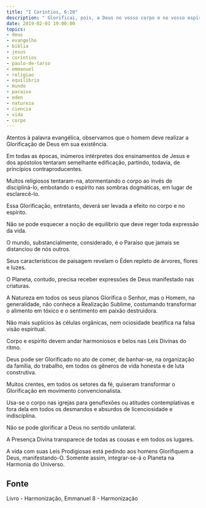```yaml
---
title: "I Coríntios, 6:20"
description: " Glorificai, pois, a Deus no vosso corpo e no vosso espírito"
date: 2019-02-01 19:00:00
topics: 
- deus
- evangelho
- biblia
- jesus
- corintios
- paulo-de-tarso
- emmanuel
- religiao
- equilibrio
- mundo
- paraiso
- eden
- natureza
- ciencia
- vida
- corpo
---
```


Atentos à palavra evangélica, observamos que o homem deve
realizar a Glorificação de Deus em sua existência.

Em todas as épocas, inúmeros intérpretes dos ensinamentos de
Jesus e dos apóstolos tentaram semelhante edificação, partindo,
todavia, de princípios contraproducentes.

Muitos religiosos tentaram-na, atormentando o corpo ao invés de
discipliná-lo, embotando o espírito nas sombras dogmáticas, em lugar
de esclarecê-lo.

Essa Glorificação, entretanto, deverá ser levada a efeito no corpo
e no espírito.

Não se pode esquecer a noção de equilíbrio que deve reger toda
expressão da vida.

O mundo, substancialmente, considerado, é o Paraíso que jamais
se distanciou de nós outros.

Seus característicos de paisagem revelam o Éden repleto de
árvores, flores e luzes.

O Planeta, contudo, precisa receber expressões de Deus
manifestado nas criaturas.

A Natureza em todos os seus planos Glorifica o Senhor, mas o
Homem, na generalidade, não conhece a Realização Sublime,
costumando transformar o alimento em tóxico e o sentimento em
paixão destruidora.

Não mais suplícios às células orgânicas, nem ociosidade beatífica
na falsa visão espiritual.

Corpo e espírito devem andar harmoniosos e belos nas Leis
Divinas do ritmo.

Deus pode ser Glorificado no ato de comer, de banhar-se, na
organização da família, do trabalho, em todos os gêneros de vida
honesta e de luta construtiva.

Muitos crentes, em todos os setores da fé, quiseram transformar o Glorificação
em movimento convencionalista.

Usa-se o corpo nas igrejas para genuflexões ou atitudes contemplativas e fora
dela em todos os desmandos e absurdos de licenciosidade e indisciplina.

Não se pode glorificar a Deus no sentido unilateral.

A Presença Divina transparece de todas as cousas e em todos os
lugares.

A vida com suas Leis Prodigiosas está pedindo aos homens Glorifiquem a Deus,
manifestando-O. Somente assim, integrar-se-á o Planeta na Harmonia do Universo.


## Fonte
Livro - Harmonização, Emmanuel
8 - Harmonização

